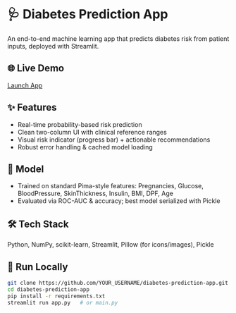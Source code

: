 # 🩺 Diabetes Prediction App

An end-to-end machine learning app that predicts diabetes risk from patient inputs, deployed with Streamlit.

## 🌐 Live Demo
[Launch App](https://cbengpyzsjtcr6dg6jep3u.streamlit.app/)

## ✨ Features
- Real-time probability-based risk prediction
- Clean two-column UI with clinical reference ranges
- Visual risk indicator (progress bar) + actionable recommendations
- Robust error handling & cached model loading

## 🧠 Model
- Trained on standard Pima-style features: Pregnancies, Glucose, BloodPressure, SkinThickness, Insulin, BMI, DPF, Age  
- Evaluated via ROC-AUC & accuracy; best model serialized with Pickle

## 🛠 Tech Stack
Python, NumPy, scikit-learn, Streamlit, Pillow (for icons/images), Pickle

## 🚀 Run Locally
```bash
git clone https://github.com/YOUR_USERNAME/diabetes-prediction-app.git
cd diabetes-prediction-app
pip install -r requirements.txt
streamlit run app.py   # or main.py
